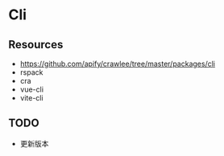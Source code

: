 # Cli

## Resources

- https://github.com/apify/crawlee/tree/master/packages/cli
- rspack
- cra
- vue-cli
- vite-cli

## TODO

- 更新版本
